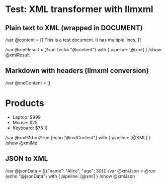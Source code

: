 # Test: XML transformer with llmxml

## Plain text to XML (wrapped in DOCUMENT)
/var @content = [[
This is a test document.
It has multiple lines.
]]

/var @xmlResult = @run {echo "@content"} with { pipeline: [@xml] }
/show @xmlResult

## Markdown with headers (llmxml conversion)
/var @mdContent = [[
# Products
- Laptop: $999
- Mouse: $25
- Keyboard: $75
]]

/var @xmlMd = @run {echo "@mdContent"} with { pipeline: [@XML] }
/show @xmlMd

## JSON to XML
/var @jsonData = [[{"name": "Alice", "age": 30}]]
/var @xmlJson = @run {echo "@jsonData"} with { pipeline: [@xml] }
/show @xmlJson